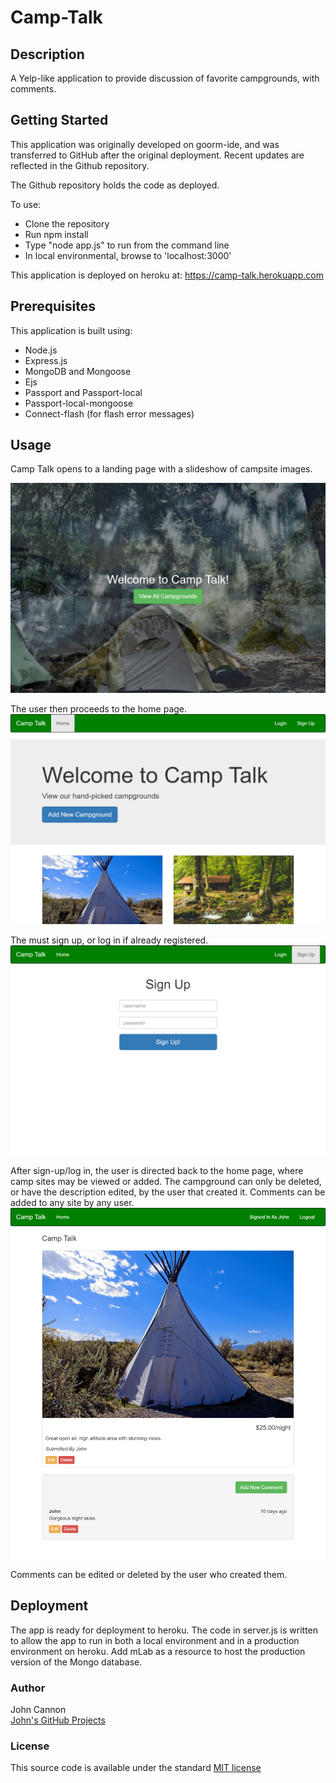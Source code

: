 # Camp-Talk

## Description

A Yelp-like application to provide discussion of favorite campgrounds, with comments.

## Getting Started

This application was originally developed on goorm-ide, and was transferred to GitHub after the original deployment. Recent updates are reflected in the Github repository.

The Github repository holds the code as deployed.

To use:

- Clone the repository
- Run npm install
- Type "node app.js" to run from the command line
- In local environmental, browse to 'localhost:3000'

This application is deployed on heroku at: https://camp-talk.herokuapp.com

## Prerequisites

This application is built using:

- Node.js
- Express.js
- MongoDB and Mongoose
- Ejs
- Passport and Passport-local
- Passport-local-mongoose
- Connect-flash (for flash error messages)

## Usage

Camp Talk opens to a landing page with a slideshow of campsite images.

<img src="public\images\camp-talk-landing.png" alt="camp talk landing page">

The user then proceeds to the home page.
<img src="public\images\camp-talk-home.png" alt="camp talk home page">

The must sign up, or log in if already registered.
<img src="public\images\camp-talk-signin.png" alt="camp talk sign-in page">

After sign-up/log in, the user is directed back to the home page, where camp sites may be viewed or added. The campground can only be deleted, or have the description edited, by the user that created it. Comments can be added to any site by any user.
<img src="public\images\camp-talk-cg-comment.png" alt="camp talk sign-in page">

Comments can be edited or deleted by the user who created them.

## Deployment

The app is ready for deployment to heroku. The code in server.js is written to allow the app to run in both a local environment and in a production environment on heroku. Add mLab as a resource to host the production version of the Mongo database.

### Author

John Cannon  
<a href="https://github.com/frunox/" alt="John Cannon's GitHub Projects">John's GitHub Projects</a>

### License

This source code is available under the standard <a href="https://opensource.org/licenses/MIT">MIT license</a>
